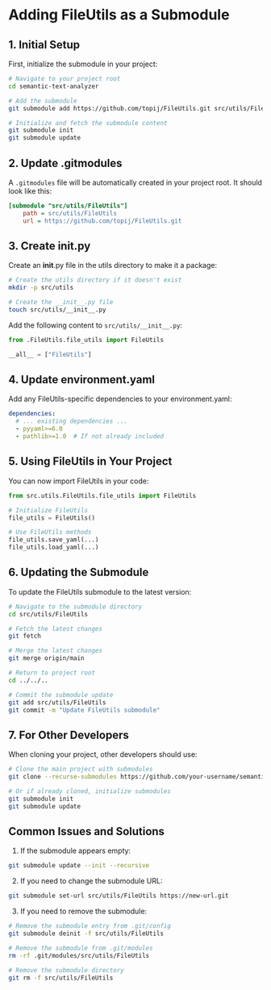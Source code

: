 # Adding FileUtils as a Submodule

## 1. Initial Setup

First, initialize the submodule in your project:

```bash
# Navigate to your project root
cd semantic-text-analyzer

# Add the submodule
git submodule add https://github.com/topij/FileUtils.git src/utils/FileUtils

# Initialize and fetch the submodule content
git submodule init
git submodule update
```

## 2. Update .gitmodules

A `.gitmodules` file will be automatically created in your project root. It should look like this:

```ini
[submodule "src/utils/FileUtils"]
    path = src/utils/FileUtils
    url = https://github.com/topij/FileUtils.git
```

## 3. Create __init__.py

Create an __init__.py file in the utils directory to make it a package:

```bash
# Create the utils directory if it doesn't exist
mkdir -p src/utils

# Create the __init__.py file
touch src/utils/__init__.py
```

Add the following content to `src/utils/__init__.py`:

```python
from .FileUtils.file_utils import FileUtils

__all__ = ["FileUtils"]
```

## 4. Update environment.yaml

Add any FileUtils-specific dependencies to your environment.yaml:

```yaml
dependencies:
  # ... existing dependencies ...
  - pyyaml>=6.0
  - pathlib>=1.0  # If not already included
```

## 5. Using FileUtils in Your Project

You can now import FileUtils in your code:

```python
from src.utils.FileUtils.file_utils import FileUtils

# Initialize FileUtils
file_utils = FileUtils()

# Use FileUtils methods
file_utils.save_yaml(...)
file_utils.load_yaml(...)
```

## 6. Updating the Submodule

To update the FileUtils submodule to the latest version:

```bash
# Navigate to the submodule directory
cd src/utils/FileUtils

# Fetch the latest changes
git fetch

# Merge the latest changes
git merge origin/main

# Return to project root
cd ../../..

# Commit the submodule update
git add src/utils/FileUtils
git commit -m "Update FileUtils submodule"
```

## 7. For Other Developers

When cloning your project, other developers should use:

```bash
# Clone the main project with submodules
git clone --recurse-submodules https://github.com/your-username/semantic-analyzer.git

# Or if already cloned, initialize submodules
git submodule init
git submodule update
```

## Common Issues and Solutions

1. If the submodule appears empty:
```bash
git submodule update --init --recursive
```

2. If you need to change the submodule URL:
```bash
git submodule set-url src/utils/FileUtils https://new-url.git
```

3. If you need to remove the submodule:
```bash
# Remove the submodule entry from .git/config
git submodule deinit -f src/utils/FileUtils

# Remove the submodule from .git/modules
rm -rf .git/modules/src/utils/FileUtils

# Remove the submodule directory
git rm -f src/utils/FileUtils
```